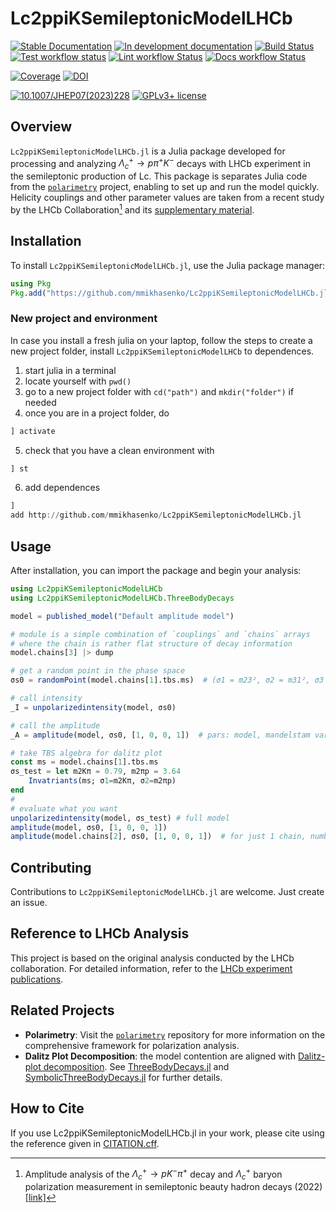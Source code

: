 # Lc2ppiKSemileptonicModelLHCb

[![Stable Documentation](https://img.shields.io/badge/docs-stable-blue.svg)](https://mmikhasenko.github.io/Lc2ppiKSemileptonicModelLHCb.jl/stable)
[![In development documentation](https://img.shields.io/badge/docs-dev-blue.svg)](https://mmikhasenko.github.io/Lc2ppiKSemileptonicModelLHCb.jl/dev)
[![Build Status](https://github.com/mmikhasenko/Lc2ppiKSemileptonicModelLHCb.jl/workflows/Test/badge.svg)](https://github.com/mmikhasenko/Lc2ppiKSemileptonicModelLHCb.jl/actions)
[![Test workflow status](https://github.com/mmikhasenko/Lc2ppiKSemileptonicModelLHCb.jl/actions/workflows/Test.yml/badge.svg?branch=main)](https://github.com/mmikhasenko/Lc2ppiKSemileptonicModelLHCb.jl/actions/workflows/Test.yml?query=branch%3Amain)
[![Lint workflow Status](https://github.com/mmikhasenko/Lc2ppiKSemileptonicModelLHCb.jl/actions/workflows/Lint.yml/badge.svg?branch=main)](https://github.com/mmikhasenko/Lc2ppiKSemileptonicModelLHCb.jl/actions/workflows/Lint.yml?query=branch%3Amain)
[![Docs workflow Status](https://github.com/mmikhasenko/Lc2ppiKSemileptonicModelLHCb.jl/actions/workflows/Docs.yml/badge.svg?branch=main)](https://github.com/mmikhasenko/Lc2ppiKSemileptonicModelLHCb.jl/actions/workflows/Docs.yml?query=branch%3Amain)

[![Coverage](https://codecov.io/gh/mmikhasenko/Lc2ppiKSemileptonicModelLHCb.jl/branch/main/graph/badge.svg)](https://codecov.io/gh/mmikhasenko/Lc2ppiKSemileptonicModelLHCb.jl)
[![DOI](https://zenodo.org/badge/DOI/FIXME)](https://doi.org/FIXME)

[![10.1007/JHEP07(2023)228](<https://zenodo.org/badge/doi/10.1007/JHEP07(2023)228.svg>)](<https://doi.org/10.1007/JHEP07(2023)228>)
[![GPLv3+ license](https://img.shields.io/badge/License-GPLv3+-blue.svg)](https://www.gnu.org/licenses/gpl-3.0-standalone.html)

## Overview

`Lc2ppiKSemileptonicModelLHCb.jl` is a Julia package developed for processing and analyzing $\Lambda^+_c \to p \pi^+ K^-$ decays with LHCb experiment in the semileptonic production of Lc. This package is separates Julia code from the [`polarimetry`](https://github.com/ComPWA/polarimetry) project, enabling to set up and run the model quickly.
Helicity couplings and other parameter values are taken from a recent study by the LHCb Collaboration[^1] and its [supplementary material](https://cds.cern.ch/record/2824328/files).

[^1]: Amplitude analysis of the $\Lambda^+_c \to p K^- \pi^+$ decay and $\Lambda^+_c$ baryon polarization measurement in semileptonic beauty hadron decays (2022) [[link]](https://inspirehep.net/literature/2132745)

## Installation

To install `Lc2ppiKSemileptonicModelLHCb.jl`, use the Julia package manager:

```julia
using Pkg
Pkg.add("https://github.com/mmikhasenko/Lc2ppiKSemileptonicModelLHCb.jl")  # this code
```

### New project and environment

In case you install a fresh julia on your laptop,
follow the steps to create a new project folder, install `Lc2ppiKSemileptonicModelLHCb` to dependences.

1. start julia in a terminal
2. locate yourself with `pwd()`
3. go to a new project folder with `cd("path")` and `mkdir("folder")` if needed
4. once you are in a project folder, do

```julia
] activate
```

5. check that you have a clean environment with

```julia
] st
```

6. add dependences

```julia
]
add http://github.com/mmikhasenko/Lc2ppiKSemileptonicModelLHCb.jl
```

## Usage

After installation, you can import the package and begin your analysis:

```julia
using Lc2ppiKSemileptonicModelLHCb
using Lc2ppiKSemileptonicModelLHCb.ThreeBodyDecays

model = published_model("Default amplitude model")

# module is a simple combination of `couplings` and `chains` arrays
# where the chain is rather flat structure of decay information
model.chains[3] |> dump

# get a random point in the phase space
σs0 = randomPoint(model.chains[1].tbs.ms)  # (σ1 = m23², σ2 = m31², σ3 = m12²)

# call intensity
_I = unpolarizedintensity(model, σs0)

# call the amplitude
_A = amplitude(model, σs0, [1, 0, 0, 1])  # pars: model, mandelstam variables, helicity values

# take TBS algebra for dalitz plot
const ms = model.chains[1].tbs.ms
σs_test = let m2Kπ = 0.79, m2πp = 3.64
    Invatriants(ms; σ1=m2Kπ, σ2=m2πp)
end
#
# evaluate what you want
unpolarizedintensity(model, σs_test) # full model
amplitude(model, σs0, [1, 0, 0, 1])
amplitude(model.chains[2], σs0, [1, 0, 0, 1])  # for just 1 chain, number 2
```


## Contributing

Contributions to `Lc2ppiKSemileptonicModelLHCb.jl` are welcome. Just create an issue.

## Reference to LHCb Analysis

This project is based on the original analysis conducted by the LHCb collaboration. For detailed information, refer to the [LHCb experiment publications](https://lhcb-public.web.cern.ch/en/Publications/en).

## Related Projects

- **Polarimetry**: Visit the [`polarimetry`](https://github.com/ComPWA/polarimetry) repository for more information on the comprehensive framework for polarization analysis.
- **Dalitz Plot Decomposition**: the model contention are aligned with [Dalitz-plot decomposition](https://journals.aps.org/prd/abstract/10.1103/PhysRevD.101.034033).
  See [ThreeBodyDecays.jl](https://github.com/mmikhasenko/ThreeBodyDecays.jl) and [SymbolicThreeBodyDecays.jl](https://github.com/mmikhasenko/SymbolicThreeBodyDecays.jl) for further details.


## How to Cite

If you use Lc2ppiKSemileptonicModelLHCb.jl in your work, please cite using the reference given in [CITATION.cff](https://github.com/mmikhasenko/Lc2ppiKSemileptonicModelLHCb.jl/blob/main/CITATION.cff).
